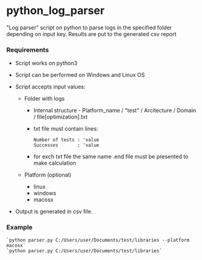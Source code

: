 # python_log_parser
"Log parser" script on python to parse logs in the specified folder depending on input key. Results are put to the generated csv report

### Requirements
- Script works on python3
- Script can be performed on Windows and Linux OS

- Script accepts input values:
    - Folder with logs 
        - Internal structure - Platform_name / "test" / Arcitecture / Domain / file\[optimization\].txt
        - txt file must contain lines: 

            `Number of tests : 'value`                                                      
            `Successes       : 'value`
        - for exch txt file the same name .end file must be presented to make calculation

    - Platform (optional) 
        - linux
        - windows
        - macosx

- Output is generated in csv file. 

### Example 
    `python parser.py C:/Users/user/Documents/test/libraries --platform macosx`
    `python parser.py C:/Users/user/Documents/test/libraries`



